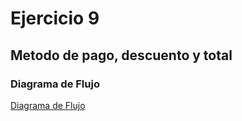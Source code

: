 # Ejercicio 9

## Metodo de pago, descuento y total

### Diagrama de Flujo 

[Diagrama de Flujo](Diagrama.png "Diagrama de Flujo")